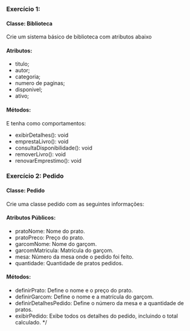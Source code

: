### Exercício 1:
#### Classe: Biblioteca
Crie um sistema básico de biblioteca com atributos abaixo
#### Atributos:
- titulo;
- autor;
- categoria;
- numero de paginas;
- disponivel;
- ativo;
#### Métodos:
E tenha como comportamentos:
- exibirDetalhes(): void
- emprestaLivro(): void
- consultaDisponibilidade(): void
- removerLivro(): void
- renovarEmprestimo(): void

### Exercício 2: Pedido
#### Classe: Pedido
Crie uma classe pedido com as seguintes informações:
#### Atributos Públicos:
- pratoNome: Nome do prato.
- pratoPreco: Preço do prato.
- garcomNome: Nome do garçom.
- garcomMatricula: Matrícula do garçom.
- mesa: Número da mesa onde o pedido foi feito.
- quantidade: Quantidade de pratos pedidos.
#### Métodos:
- definirPrato: Define o nome e o preço do prato.
- definirGarcom: Define o nome e a matrícula do garçom.
- definirDetalhesPedido: Define o número da mesa e a quantidade de pratos.
- exibirPedido: Exibe todos os detalhes do pedido, incluindo o total calculado.
*/